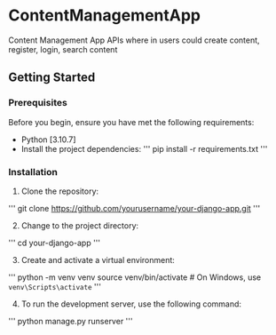 # ContentManagementApp
Content Management App APIs where in users could create content, register, login, search content


## Getting Started

### Prerequisites

Before you begin, ensure you have met the following requirements:

- Python [3.10.7]
- Install the project dependencies: 
'''
pip install -r requirements.txt
'''

### Installation
1. Clone the repository:

'''
   git clone https://github.com/yourusername/your-django-app.git
'''

2. Change to the project directory:

'''
    cd your-django-app
'''

3. Create and activate a virtual environment:

'''
    python -m venv venv
    source venv/bin/activate  # On Windows, use `venv\Scripts\activate`
'''

4. To run the development server, use the following command:

'''
    python manage.py runserver
'''